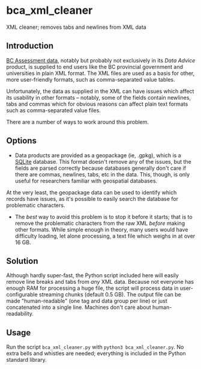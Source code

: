 # bca_xml_cleaner

XML cleaner; removes tabs and newlines from XML data

## Introduction

[BC Assessment data](https://catalogue.data.gov.bc.ca/dataset/bc-assessment-data-advice), notably but probably not exclusively in its _Data Advice_ product, is supplied to end users like the BC provincial government and universities in plain XML format. The XML files are used as a basis for other, more user-friendly formats, such as comma-separated value tables.

Unfortunately, the data as supplied in the XML can have issues which affect its usability in other formats – notably, some of the fields contain newlines, tabs and commas which for obvious reasons can affect plain text formats such as comma-separated value files.

There are a number of ways to work around this problem.

## Options

* Data products are provided as a geopackage (ie, .gpkg), which is a [SQLite](https://sqlite.org) database. This format doesn't remove any of the issues, but the fields are parsed correctly because databases generally don't care if there are commas, newlines, tabs, etc in the data. This, though, is only useful for researchers familiar with geospatial databases.

At the very least, the geopackage data can be used to identify which records have issues, as it's possible to easily search the database for problematic characters.

* The *best* way to avoid this problem is to stop it before it starts; that is to remove the problematic characters from the raw XML *before* making other formats. While simple enough in theory, many users would have difficulty loading, let alone processing, a text file which weighs in at over 16 GB.

## Solution

Although hardly super-fast, the Python script included here will easily remove line breaks and tabs from *any* XML data. Because not everyone has enough RAM for processing a huge file, the script will process data in user-configurable streaming chunks (default 0.5 GB). The output file can be made "human-readable" (one tag and data group per line) or just concatenated into a single line. Machines don't care about human-readability.

## Usage

Run the script `bca_xml_cleaner.py` with `python3 bca_xml_cleaner.py`. No extra bells and whistles are needed; everything is included in the Python standard library.
